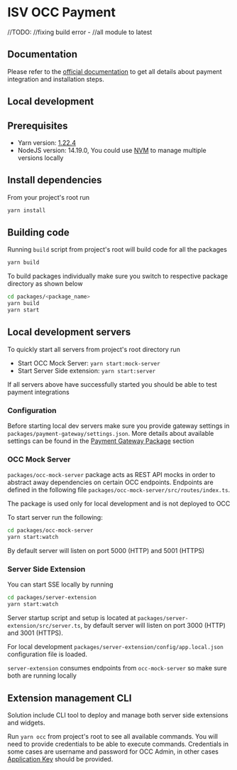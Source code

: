 # ISV OCC Payment

//TODO:
//fixing build error -
//all module to latest

## Documentation

Please refer to the [official documentation](documentation/occ.md) to get all details about payment integration and installation steps.

## Local development

## Prerequisites

- Yarn version: [1.22.4](https://classic.yarnpkg.com/en/docs/install/#mac-stable)
- NodeJS version: 14.19.0, You could use [NVM](https://github.com/nvm-sh/nvm) to manage multiple versions locally


## Install dependencies

From your project's root run

```bash
yarn install
```

## Building code

Running `build` script from project's root will build code for all the packages

```bash
yarn build
```

To build packages individually make sure you switch to respective package directory as shown below

```bash
cd packages/<package_name>
yarn build
yarn start
```

## Local development servers

To quickly start all servers from project's root directory run

- Start OCC Mock Server: `yarn start:mock-server`
- Start Server Side extension: `yarn start:server`

If all servers above have successfully started you should be  able to test payment integrations

### Configuration

Before starting local dev servers make sure you provide gateway settings in `packages/payment-gateway/settings.json`. More details about available settings can be found in the [Payment Gateway Package](documentation/occ.md#payment-gateway-package-payment-gateway) section

### OCC Mock Server

`packages/occ-mock-server` package acts as REST API mocks in order to abstract away dependencies on certain OCC endpoints. Endpoints are defined in the following file `packages/occ-mock-server/src/routes/index.ts`.

The package is used only for local development and is not deployed to OCC

To start server run the following:

```bash
cd packages/occ-mock-server
yarn start:watch
```

By default server will listen on port 5000 (HTTP) and 5001 (HTTPS)

### Server Side Extension

You can start SSE locally by running

```bash
cd packages/server-extension
yarn start:watch
```

Server startup script and setup is located at `packages/server-extension/src/server.ts`, by default server will listen on port 3000 (HTTP) and 3001 (HTTPS).

For local development `packages/server-extension/config/app.local.json` configuration file is loaded.

`server-extension` consumes endpoints from `occ-mock-server` so make sure both are running locally


## Extension management CLI

Solution include CLI tool to deploy and manage both server side extensions and widgets.

Run `yarn occ` from project's root to see all available commands. You will need to provide credentials to be able to execute commands. Credentials in some cases are username and password for OCC Admin, in other cases [Application Key](https://docs.oracle.com/en/cloud/saas/commerce-cloud/20a/occ-developer/register-applications.html) should be provided.


